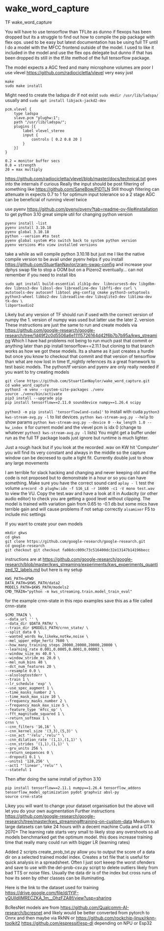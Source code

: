 # wake_word_capture
TF wake_word_capture

You will have to use tensorflow than TFLite as dunno if flexops has been dropped but its a struggle to find out how to compile the pip package with flex ops.
used to be easy but latest documentation has be using full TF until I do a model with the MFCC frontend outside of the model.
I used to like it included in the model and use the flex ops delegate but dunno if that has been dropped its still in the tf.lite method of the full tensorflow package.

The model expects a AGC feed and many microphone volumes are poor I use vlevel
https://github.com/radiocicletta/vlevel
very easy just
```
make
sudo make install
```
Might need to create the ladspa dir if not exist `sudo mkdir /usr/lib/ladspa/` usually and `sudo apt install libjack-jackd2-dev`
```
pcm.vlevel {
    type ladspa
    slave.pcm "plughw:1";
    path "/usr/lib/ladspa/";
    plugins [{
        label vlevel_stereo
        input {
            controls [ 0.2 0.8 20 ]
        }
    }]
}

0.2 = monitor buffer secs
0.8 = strength
20 = max multiply
```
https://github.com/radiocicletta/vlevel/blob/master/docs/technical.txt goes into the internals if curious
Really the input should be post filtering of something like https://github.com/SaneBow/PiDTLN
Still though filtering can attenuate in expects 0.7 to 1 for optimum input tolerance so a 2 stage AGC can be beneficial of running vlevel twice

use pyenv https://github.com/pyenv/pyenv?tab=readme-ov-file#installation to get python 3.10
great simple util for changing python version
```
pyenv install -list
pyenv install 3.10.18
pyenv global 3.10.18
python --version #to test
pyenv global system #to switch back to system python version
pyenv versions #to view installed versions
```
take a while as will compile python 3.10.18 but just me I like the native compile version to be avail under pyenv
helps if you install https://github.com/StuartIanNaylor/zram-swap-config and increase your dphys swap file to stop a OOM but on a Pizero2 eventually...
can not remember if you need to install libs
```
sudo apt install build-essential zlib1g-dev  libncurses5-dev libgdbm-dev libnss3-dev libssl-dev libreadline-dev libffi-dev curl \
autotools-dev autoconf libtool pkg-config cmake python3-setuptools python3-wheel libbz2-dev libreadline-dev libsqlite3-dev liblzma-dev tk-dev \
libportaudio2
```
Likely but any version of TF should run if used with the correct version of numpy the 1. version of numpy was used but latter use the later 2. version
These instructions are just the same to run and create models via https://github.com/google-research/google-research/tree/1d49f2c0d5506a6e11115726164d42f6b7b7b95a/kws_streaming
Which I have had problems not being to run much past that commit or anything later than pip install tensorflow==2.11.1 but cloning to that branch works as how we got these models.
Its a shame as it just creates a hurdle but once you know to checkout that commit and that version of tensorflow than what are now lost in time tf_nightly refernces its a great framework to test basic models.
The python/tf version and pyenv are only really needed if you want to try creating models

```
git clone https://github.com/StuartIanNaylor/wake_word_capture.git
cd wake_word_capture
python3 -m venv --system-site-packages ./venv
source ./venv/bin/activate
pip3 install --upgrade pip
pip install tensorflow==2.11.0 sounddevice numpy==1.26.4 scipy
```
`python3 -m pip install 'tensorflow[and-cuda]'` to install with cuda
`python3 kws-stream-avg.py -l` to list devices.
`python kws-stream-avg.py --help` to show params
`python kws-stream-avg.py --device 0 --kw_length 1.0 --kw_index 0` for current model and the vlevel pcm is idx 0 (change to whatever `python3 kws-stream-avg.py -l` lists)
You might get a buffer under run as the full TF package loads just ignore but runtime is much lighter.


Just a rough hack but if you look at the recorded .wav on KW hit 'Computer' you will find its very constant and always in the middle so the capture window can be decresed to quite a tight fit.
Currently double just to show any large movements

I am terrible for slack hacking and changing and never keeping old and the code is not proposed but to demonstrate in a hour or so you can have something.
Make sure you have the correct sound card `aplay - l` test the volume `arecord -D plughw:idx -f S16_LE -r 16000 -c1 -V mono test.wav` to view the VU.
Copy the test.wav and have a look at it in Audacity (or other audio editor) to check you are getting a good level without clipping.
The model is trained with variation gain from 0.65 to -0.1 db but some mics have terrible gain and will cause problems if not setup correctly `alsamixer` F5 to include mic settings

If you want to create your own models
```
mkdir gkws
cd gkws
git clone https://github.com/google-research/google-research.git
cd google-research
git checkout git checkout fa08dcc009c73c516400dc32e13147b14196becc
```
instructions are at https://github.com/google-research/google-research/blob/master/kws_streaming/experiments/kws_experiments_quantized_12_labels.md but here is my setup
```
KWS_PATH=$PWD
DATA_PATH=$KWS_PATH/data2
MODELS_PATH=$KWS_PATH/models2
CMD_TRAIN="python -m kws_streaming.train.model_train_eval"
```
for the example crnn-state in this repo examples save this as a file called crnn-state
```
$CMD_TRAIN \
--data_url '' \
--data_dir $DATA_PATH/ \
--train_dir $MODELS_PATH/crnn_state/ \
--split_data 0 \
--wanted_words kw,likekw,notkw,noise \
--mel_upper_edge_hertz 7600 \
--how_many_training_steps 20000,20000,20000,20000 \
--learning_rate 0.001,0.0005,0.0001,0.00002 \
--window_size_ms 40.0 \
--window_stride_ms 20.0 \
--mel_num_bins 40 \
--dct_num_features 20 \
--resample 0.0 \
--alsologtostderr \
--train 1 \
--lr_schedule 'exp' \
--use_spec_augment 1 \
--time_masks_number 2 \
--time_mask_max_size 10 \
--frequency_masks_number 2 \
--frequency_mask_max_size 5 \
--feature_type 'mfcc_op' \
--fft_magnitude_squared 1 \
--return_softmax 1 \
crnn \
--cnn_filters '16,16' \
--cnn_kernel_size '(3,3),(5,3)' \
--cnn_act "'relu','relu'" \
--cnn_dilation_rate '(1,1),(1,1)' \
--cnn_strides '(1,1),(1,1)' \
--gru_units 256 \
--return_sequences 0 \
--dropout1 0.1 \
--units1 '128,256' \
--act1 "'linear','relu'" \
--stateful 1
```
Then after doing the same install of python 3.10
```
pip install tensorflow==2.11.1 numpy==1.26.4 tensorflow_addons tensorflow_model_optimization pydot graphviz absl-py
source crnn-state
```
Likey you will want to change your dataset organisation but the above will let you do your own augmentation
Further instructions https://github.com/google-research/google-research/tree/master/kws_streaming#training-on-custom-data
Medium to large datasets can take 24 hours with a decent machine Cuda and a GTX 2070+
The learning rate starts very small to likely stop any overshoots so all models benchmarked get the optimum model.
this does increase training time that really many could run with bigger LR (learning rates)

Added 2 scripts create_prob_txt.py allow you to output the score of a data dir on a selected trained model index.
Creates a txt file that is useful for quick analysis in a spreadsheet.
Often I just sort keeep the worst ofenders and save to use with the del-prob-csv.py script to delete outliers likely from bad TTS or noise files.
Usually the data dir is of the index but cross runs of how its seen by other classes can be illuminating.

Here is the link to the dataset used for training https://drive.google.com/file/d/1YIF-yQUlldIlMRECZKA_1m__OhzFZA8f/view?usp=sharing

BcResNet models are from https://github.com/Qualcomm-AI-research/bcresnet and likely would be better converted from pytorch to Onnx and then maybe via RkNN or https://github.com/rockchip-linux/rknn-toolkit2 https://github.com/espressif/esp-dl depending on NPU or Esp32 

